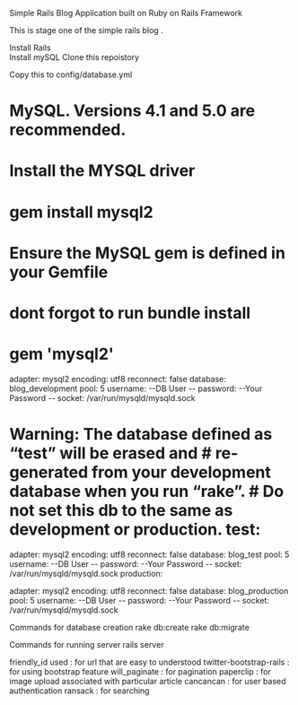 Simple Rails Blog Application built on Ruby on Rails Framework

This is stage one of the simple rails blog .

Install Rails</br>
Install mySQL
Clone this repoistory

Copy this to config/database.yml

# MySQL. Versions 4.1 and 5.0 are recommended. 
#  Install the MYSQL driver 
# gem install mysql2 
# Ensure the MySQL gem is defined in your Gemfile 
# dont forgot to run bundle install 
# gem 'mysql2' 

adapter: mysql2
encoding: utf8
reconnect: false
database: blog_development
pool: 5
username: --DB User --
password: --Your Password --
socket: /var/run/mysqld/mysqld.sock
# Warning: The database defined as “test” will be erased and # re-generated from your development database when you run “rake”. # Do not set this db to the same as development or production. test:

adapter: mysql2
encoding: utf8
reconnect: false
database: blog_test
pool: 5
username: --DB User --
password: --Your Password --
socket: /var/run/mysqld/mysqld.sock
production:

adapter: mysql2
encoding: utf8
reconnect: false
database: blog_production
pool: 5
username: --DB User --
password: --Your Password --
socket: /var/run/mysqld/mysqld.sock

Commands for database creation
rake db:create
rake db:migrate

Commands for running server
rails server

friendly_id used : for url that are easy to understood
twitter-bootstrap-rails : for using bootstrap feature 
will_paginate : for pagination
paperclip : for image upload associated with particular article
cancancan : for user based authentication
ransack : for searching
